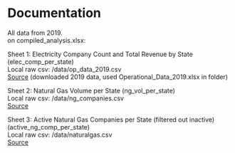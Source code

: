 <h1>Documentation</h1>

All data from 2019.<br>
on compiled_analysis.xlsx:

Sheet 1: Electricity Company Count and Total Revenue by State (elec_comp_per_state)<br>
Local raw csv: /data/op_data_2019.csv<br>
[Source](https://www.eia.gov/electricity/data/eia861/) (downloaded 2019 data, used Operational_Data_2019.xlsx in folder)

Sheet 2: Natural Gas Volume per State (ng_vol_per_state)<br>
Local raw csv: /data/ng_companies.csv<br>
[Source](https://www.eia.gov/naturalgas/ngqs/#?year1=2016&year2=2019&sortby=CAI&company=ID_Name)

Sheet 3: Active Natural Gas Companies per State (filtered out inactive) (active_ng_comp_per_state)<br>
Local raw csv: /data/naturalgas.csv<br>
[Source](https://www.eia.gov/naturalgas/ngqs/#?report=RP6&year1=2019&year2=2019&sortby=CAI&company=ID_Name)
